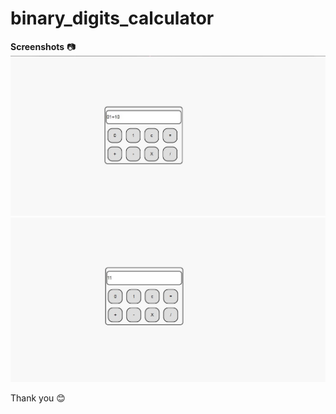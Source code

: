 # binary_digits_calculator
**Screenshots** :camera:
<img src="./screenshots/input.JPG" alt="drawing"   width="auto" /> 
<img src="./screenshots/output.JPG" alt="drawing"   width="auto" />

Thank you :blush:  
  
